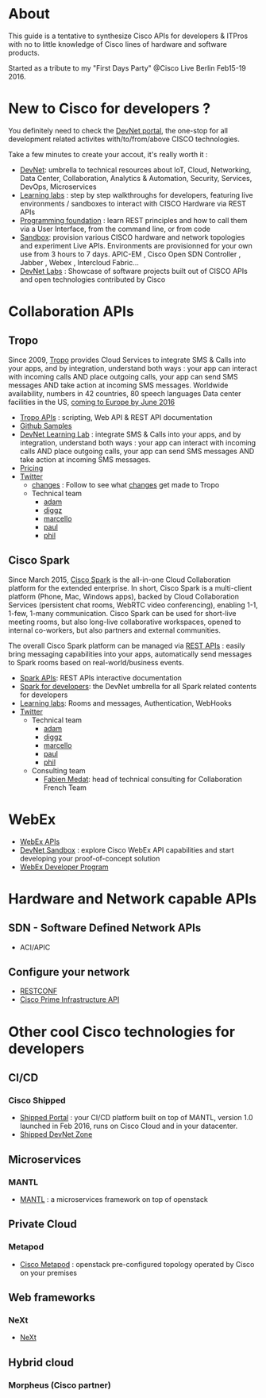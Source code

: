 # About

This guide is a tentative to synthesize Cisco APIs for developers & ITPros with no to little knowledge of Cisco lines of hardware and software products.
 
Started as a tribute to my "First Days Party" @Cisco Live Berlin Feb15-19 2016.


# New to Cisco for developers ?

You definitely need to check the [DevNet portal](https://developer.cisco.com/site/devnet/home/index.gsp), the one-stop for all development related activites with/to/from/above CISCO technologies.

Take a few minutes to create your accout, it's really worth it :
- [DevNet](https://developer.cisco.com/site/devnet/home/index.gsp): umbrella to technical resources about IoT, Cloud, Networking, Data Center, Collaboration, Analytics & Automation, Security, Services, DevOps, Microservices
- [Learning labs](https://learninglabs.cisco.com/springboards) : step by step walkthroughs for developers, featuring live environments / sandboxes to interact with CISCO Hardware via REST APIs
- [Programming foundation](https://learninglabs.cisco.com/modules/programming-found) : learn REST principles and how to call them via a User Interface, from the command line, or from code
- [Sandbox](https://developer.cisco.com/site/devnet/sandbox/): provision various CISCO hardware and network topologies and experiment Live APIs. Environments are provisionned for your own use from 3 hours to 7 days. APIC-EM , Cisco Open SDN Controller , Jabber , Webex , Intercloud Fabric... 
- [DevNet Labs](https://developer.cisco.com/site/devnetlabs/) : Showcase of software projects built out of CISCO APIs and open technologies contributed by Cisco


# Collaboration APIs

## Tropo 
 
Since 2009, [Tropo](http://www.tropo.com) provides Cloud Services to integrate SMS & Calls into your apps, and by integration, understand both ways : 
your app can interact with incoming calls AND place outgoing calls, your app can send SMS messages AND take action at incoming SMS messages. 
Worldwide availability, numbers in 42 countries, 80 speech languages
Data center facilities in the US, [coming to Europe by June 2016](https://medium.com/@ObjectIsAdvantag/cisco-tropo-is-coming-to-europe-in-spring-2016-add-sms-phone-calls-to-your-app-starting-today-b649a30a01e1)

- [Tropo APIs](https://www.tropo.com/docs/) : scripting, Web API & REST API documentation
- [Github Samples](https://github.com/tropo/tropo-samples)
- [DevNet Learning Lab](https://learninglabs.cisco.com/lab/tropo-intro/step/1) : integrate SMS & Calls into your apps, and by integration, understand both ways : your app can interact with incoming calls AND place outgoing calls, your app can send SMS messages AND take action at incoming SMS messages.
- [Pricing](https://www.tropo.com/pricing/)
- [Twitter](https://twitter.com/Tropo)
   - [changes](https://twitter.com/tropochanges) : Follow to see what [changes](changes.tropo.com) get made to Tropo
   - Technical team
      - [adam](https://twitter.com/akalsey)
      - [diggz](https://twitter.com/JohnnyDiggz)
      - [marcello](https://twitter.com/marchfederico)
      - [paul](https://twitter.com/paultodwyer)
      - [phil](https://twitter.com/PBellanti)
           

## Cisco Spark

Since March 2015, [Cisco Spark](https://www.ciscospark.com/) is the all-in-one Cloud Collaboration platform for the extended enterprise. 
In short, Cisco Spark is a multi-client platform (Phone, Mac, Windows apps), backed by Cloud Collaboration Services (persistent chat rooms, WebRTC video conferencing), enabling 1-1, 1-few, 1-many communication. 
Cisco Spark can be used for short-live meeting rooms, but also long-live collaborative workspaces, opened to internal co-workers, but also partners and external communities.

The overall Cisco Spark platform can be managed via [REST APIs](https://developer.ciscospark.com/getting-started.html) : easily bring messaging capabilities into your apps, automatically send messages to Spark rooms based on real-world/business events.

- [Spark APIs](https://developer.ciscospark.com/getting-started.html): REST APIs interactive documentation 
- [Spark for developers](https://developer.cisco.com/site/spark/): the DevNet umbrella for all Spark related contents for developers
- [Learning labs](https://developer.cisco.com/site/spark/): Rooms and messages, Authentication, WebHooks
- [Twitter](https://twitter.com/ciscosparkdev) 
   - Technical team
      - [adam](https://twitter.com/akalsey)
      - [diggz](https://twitter.com/JohnnyDiggz)
      - [marcello](https://twitter.com/marchfederico)
      - [paul](https://twitter.com/paultodwyer)
      - [phil](https://twitter.com/PBellanti)
   - Consulting team
      - [Fabien Medat](https://www.ciscospark.com/): head of technical consulting for Collaboration French Team 
   

# WebEx

- [WebEx APIs](https://developer.cisco.com/site/webex-developer/develop-test/try-webex-apis/)
- [DevNet Sandbox](https://developer.cisco.com/site/devnet/sandbox/available-labs/comm-collab/) : explore Cisco WebEx API capabilities and start developing your proof-of-concept solution
- [WebEx Developer Program](https://developer.cisco.com/site/webex-developer/web-conferencing/program-benefits/) 


# Hardware and Network capable APIs

## SDN - Software Defined Network APIs

- ACI/APIC

## Configure your network 
 
- [RESTCONF](http://sdntutorials.com/what-is-restconf)
- [Cisco Prime Infrastructure API](https://developer.cisco.com/site/prime-infrastructure/documents/api-reference/api-reference/)

# Other cool Cisco technologies for developers

## CI/CD

### Cisco Shipped

- [Shipped Portal](https://ciscoshipped.io/) : your CI/CD platform built on top of MANTL, version 1.0 launched in Feb 2016, runs on Cisco Cloud and in your datacenter.
- [Shipped DevNet Zone](https://developer.cisco.com/site/shipped/) 
  
## Microservices

### MANTL

- [MANTL](https://mantl.io/) : a microservices framework on top of openstack

## Private Cloud

### Metapod   

- [Cisco Metapod](https://developer.cisco.com/site/Metapod/) : openstack pre-configured topology operated by Cisco on your premises 

## Web frameworks

### NeXt

- [NeXt](https://developer.cisco.com/site/neXt/)

## Hybrid cloud

### Morpheus (Cisco partner)




